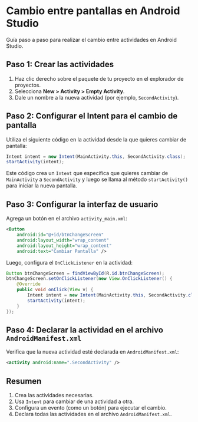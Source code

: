 
# Cambio entre pantallas en Android Studio

Guía paso a paso para realizar el cambio entre actividades en Android Studio.


## Paso 1: Crear las actividades
1. Haz clic derecho sobre el paquete de tu proyecto en el explorador de proyectos.
2. Selecciona **New > Activity > Empty Activity**.
3. Dale un nombre a la nueva actividad (por ejemplo, `SecondActivity`).


## Paso 2: Configurar el Intent para el cambio de pantalla
Utiliza el siguiente código en la actividad desde la que quieres cambiar de pantalla:

```java
Intent intent = new Intent(MainActivity.this, SecondActivity.class);
startActivity(intent);
```

Este código crea un `Intent` que especifica que quieres cambiar de `MainActivity` a `SecondActivity` y luego se llama al método `startActivity()` para iniciar la nueva pantalla.

## Paso 3: Configurar la interfaz de usuario
Agrega un botón en el archivo `activity_main.xml`:

```xml
<Button
    android:id="@+id/btnChangeScreen"
    android:layout_width="wrap_content"
    android:layout_height="wrap_content"
    android:text="Cambiar Pantalla" />
```

Luego, configura el `OnClickListener` en la actividad:

```java
Button btnChangeScreen = findViewById(R.id.btnChangeScreen);
btnChangeScreen.setOnClickListener(new View.OnClickListener() {
    @Override
    public void onClick(View v) {
        Intent intent = new Intent(MainActivity.this, SecondActivity.class);
        startActivity(intent);
    }
});
```

## Paso 4: Declarar la actividad en el archivo `AndroidManifest.xml`
Verifica que la nueva actividad esté declarada en `AndroidManifest.xml`:

```xml
<activity android:name=".SecondActivity" />
```

## Resumen
1. Crea las actividades necesarias.
2. Usa `Intent` para cambiar de una actividad a otra.
3. Configura un evento (como un botón) para ejecutar el cambio.
4. Declara todas las actividades en el archivo `AndroidManifest.xml`.
